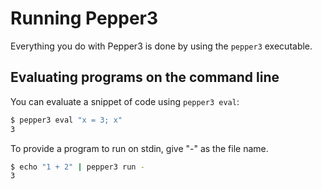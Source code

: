 # Running Pepper3

Everything you do with Pepper3 is done by using the `pepper3` executable.

## Evaluating programs on the command line

You can evaluate a snippet of code using `pepper3 eval`:

```bash
$ pepper3 eval "x = 3; x"
3
```

To provide a program to run on stdin, give "-" as the file name.

```bash
$ echo "1 + 2" | pepper3 run -
3
```
